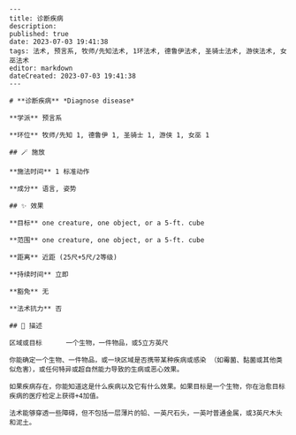 
    ---
    title: 诊断疾病
    description: 
    published: true
    date: 2023-07-03 19:41:38
    tags: 法术, 预言系, 牧师/先知法术, 1环法术, 德鲁伊法术, 圣骑士法术, 游侠法术, 女巫法术
    editor: markdown
    dateCreated: 2023-07-03 19:41:38
    ---

    # **诊断疾病** *Diagnose disease*

    **学派** 预言系 

    **环位** 牧师/先知 1, 德鲁伊 1, 圣骑士 1, 游侠 1, 女巫 1

    ## 🪄 施放

    **施法时间** 1 标准动作

    **成分** 语言, 姿势

    ## ✨ 效果 

    **目标** one creature, one object, or a 5-ft. cube 

    **范围** one creature, one object, or a 5-ft. cube

    **距离** 近距 (25尺+5尺/2等级)  

    **持续时间** 立即 

    **豁免** 无

    **法术抗力** 否

    ## 📖 描述

    区域或目标      一个生物，一件物品，或5立方英尺

    你能确定一个生物、一件物品，或一块区域是否携带某种疾病或感染 （如霉菌、黏菌或其他类似危害），或任何特异或超自然能力导致的生病或恶心效果。

    如果疾病存在，你能知道这是什么疾病以及它有什么效果。如果目标是一个生物，你在治愈目标疾病的医疗检定上获得+4加值。

    法术能够穿透一些障碍，但不包括一层薄片的铅、一英尺石头，一英吋普通金属，或3英尺木头和泥土。
    